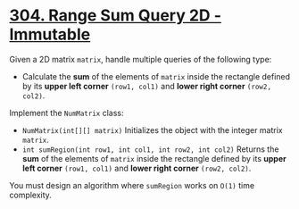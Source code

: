 <h1><a href = "https://leetcode.com/problems/range-sum-query-2d-immutable">304. Range Sum Query 2D - Immutable</a></h1>

Given a 2D matrix <code>matrix</code>, handle multiple queries of the following type:
- Calculate the <strong>sum</strong> of the elements of <code>matrix</code> inside the rectangle defined by its <strong>upper left corner</strong> <code>(row1, col1)</code> and <strong>lower right corner</strong> <code>(row2, col2)</code>.<br>

Implement the <code>NumMatrix</code> class:
- <code>NumMatrix(int[][] matrix)</code> Initializes the object with the integer matrix <code>matrix</code>.
- <code>int sumRegion(int row1, int col1, int row2, int col2)</code> Returns the <strong>sum</strong> of the elements of <code>matrix</code> inside the rectangle defined by its <strong>upper left corner</strong> <code>(row1, col1)</code> and <strong>lower right corner</strong> <code>(row2, col2)</code>.

You must design an algorithm where <code>sumRegion</code> works on <code>O(1)</code> time complexity.
